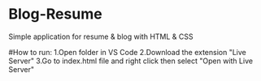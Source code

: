 # Blog-Resume
Simple application for resume &amp; blog with HTML &amp; CSS

#How to run:
1.Open folder in  VS Code
2.Download the extension "Live Server"
3.Go to index.html file and right click then select "Open with Live Server"
